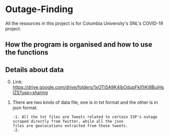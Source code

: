 # Outage-Finding
All the resources in this project is for Columbia University's SNL's COVID-19 project.

## How the program is organised and how to use the functions


## Details about data
0. Link: https://drive.google.com/drive/folders/1xOTiSA9K4ibOdupFkll1iKi8BujHslZS?usp=sharing
1. There are two kinds of data file, one is in txt format and the other is in json format.

       -1. All the txt files are Tweets related to certain ISP's outage scraped directly from Twitter, while all the json 
       files are geolocations extracted from these tweets.
       -2. 

            
